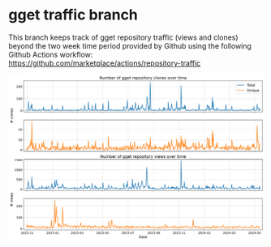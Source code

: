 # gget traffic branch
This branch keeps track of gget repository traffic (views and clones) beyond the two week time period provided by Github using the following Github Actions workflow: https://github.com/marketplace/actions/repository-traffic

![image](plots/gget_clones_views.png)
